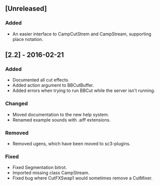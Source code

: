 ## [Unreleased]

### Added
- An easier interface to CampCutStrem and CampStream, supporting place notation.

## [2.2] - 2016-02-21

### Added
- Documented all cut effects.
- Added action argument to BBCutBuffer.
- Added errors when trying to run BBCut while the server isn't running.

### Changed
- Moved documentation to the new help system.
- Renamed example sounds with .aiff extensions.

### Removed
- Removed ugens, which have been moved to sc3-plugins.

### Fixed
- Fixed Segmentation bitrot.
- Imported missing class CampStream.
- Fixed bug where CutFXSwap1 would sometimes remove a CutMixer.